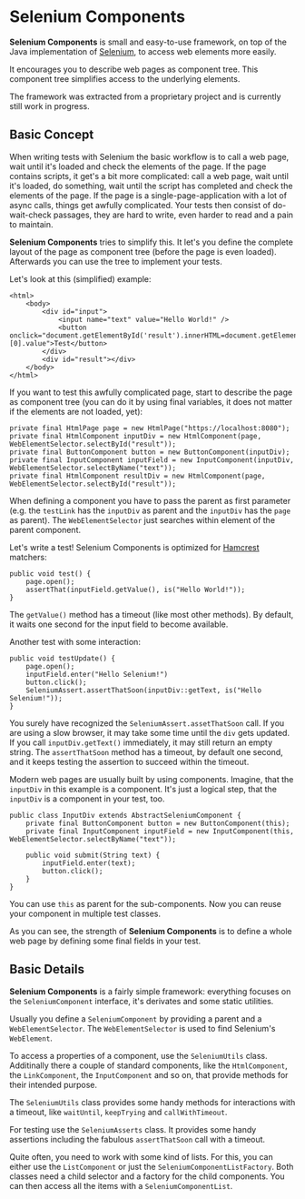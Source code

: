 # Selenium Components

**Selenium Components** is small and easy-to-use framework, on top of the Java implementation of [Selenium](http://www.seleniumhq.org/), to access web elements more easily.

It encourages you to describe web pages as component tree. This component tree simplifies access to the underlying elements.

The framework was extracted from a proprietary project and is currently still work in progress.

## Basic Concept

When writing tests with Selenium the basic workflow is to call a web page, wait until it's loaded and check the elements of the page. If the page contains scripts, it get's a bit more complicated: call a web page, wait until it's loaded, do something, wait until the script has completed and check the elements of the page. If the page is a single-page-application with a lot of async calls, things get awfully complicated. Your tests then consist of do-wait-check passages, they are hard to write, even harder to read and a pain to maintain. 

**Selenium Components** tries to simplify this. It let's you define the complete layout of the page as component tree (before the page is even loaded). Afterwards you can use the tree to implement your tests. 

Let's look at this (simplified) example:

	<html>
		<body>
		    <div id="input">
		        <input name="text" value="Hello World!" />
		        <button onclick="document.getElementById('result').innerHTML=document.getElementsByName('text')[0].value">Test</button>
		    </div>
		    <div id="result"></div>
		</body>
	</html> 

If you want to test this awfully complicated page, start to describe the page as component tree (you can do it by using final variables, it does not matter if the elements are not loaded, yet):

	private final HtmlPage page = new HtmlPage("https://localhost:8080");
	private final HtmlComponent inputDiv = new HtmlComponent(page, WebElementSelector.selectById("result"));  
	private final ButtonComponent button = new ButtonComponent(inputDiv);  
	private final InputComponent inputField = new InputComponent(inputDiv, WebElementSelector.selectByName("text"));  
	private final HtmlComponent resultDiv = new HtmlComponent(page, WebElementSelector.selectById("result"));  

When defining a component you have to pass the parent as first parameter (e.g. the `testLink` has the `inputDiv` as parent and the `inputDiv` has the `page` as parent). The `WebElementSelector` just searches within element of the parent component.
 
Let's write a test! Selenium Components is optimized for [Hamcrest](http://hamcrest.org/) matchers:

	public void test() {
		page.open();
		assertThat(inputField.getValue(), is("Hello World!"));
	}

The `getValue()` method has a timeout (like most other methods). By default, it waits one second for the input field to become available. 

Another test with some interaction:

	public void testUpdate() {
		page.open();
		inputField.enter("Hello Selenium!")
		button.click();
		SeleniumAssert.assertThatSoon(inputDiv::getText, is("Hello Selenium!"));
	}

You surely have recognized the `SeleniumAssert.assetThatSoon` call. If you are using a slow browser, it may take some time until the `div` gets updated. If you call `inputDiv.getText()` immediately, it may still return an empty string. The `assertThatSoon` method has a timeout, by default one second, and it keeps testing the assertion to succeed within the timeout.

Modern web pages are usually built by using components. Imagine, that the `inputDiv` in this example is a component. It's just a logical step, that the `inputDiv` is a component in your test, too.

	public class InputDiv extends AbstractSeleniumComponent {
		private final ButtonComponent button = new ButtonComponent(this);  
		private final InputComponent inputField = new InputComponent(this, WebElementSelector.selectByName("text"));  
		
		public void submit(String text) {
			inputField.enter(text);
			button.click();
		}
	} 

You can use `this` as parent for the sub-components. Now you can reuse your component in multiple test classes.
 
As you can see, the strength of **Selenium Components** is to define a whole web page by defining some final fields in your test.

## Basic Details

**Selenium Components** is a fairly simple framework: everything focuses on the `SeleniumComponent` interface, it's derivates and some static utilities.

Usually you define a `SeleniumComponent` by providing a parent and a `WebElementSelector`. The `WebElementSelector` is used to find Selenium's `WebElement`. 

To access a properties of a component, use the `SeleniumUtils` class. Additinally there a couple of standard components, like the `HtmlComponent`, the `LinkComponent`, the `InputComponent` and so on, that provide methods for their intended purpose.

The `SeleniumUtils` class provides some handy methods for interactions with a timeout, like `waitUntil`, `keepTrying` and `callWithTimeout`. 

For testing use the `SeleniumAsserts` class. It provides some handy assertions including the fabulous `assertThatSoon` call with a timeout. 

Quite often, you need to work with some kind of lists. For this, you can either use the `ListComponent` or just the `SeleniumComponentListFactory`. Both classes need a child selector and a factory for the child components. You can then access all the items with a `SeleniumComponentList`.


 
